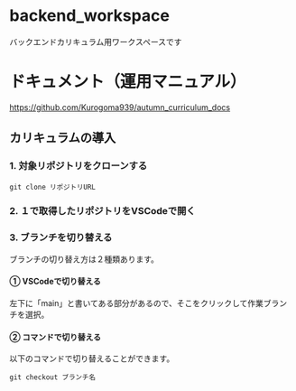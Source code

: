 # backend_workspace
バックエンドカリキュラム用ワークスペースです

# ドキュメント（運用マニュアル）
https://github.com/Kurogoma939/autumn_curriculum_docs


## カリキュラムの導入

### 1. 対象リポジトリをクローンする
```
git clone リポジトリURL
```

### 2. １で取得したリポジトリをVSCodeで開く
### 3. ブランチを切り替える
ブランチの切り替え方は２種類あります。
#### ① VSCodeで切り替える
左下に「main」と書いてある部分があるので、そこをクリックして作業ブランチを選択。
#### ② コマンドで切り替える
以下のコマンドで切り替えることができます。
```
git checkout ブランチ名
```
